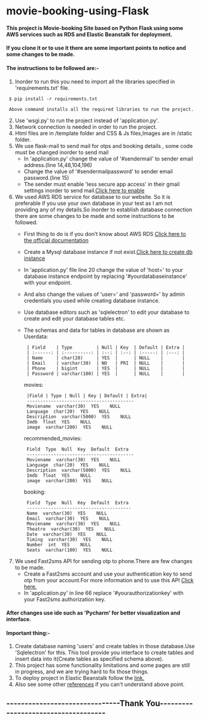 # movie-booking-using-Flask
#### This project is Movie-booking Site based on  Python Flask using  some AWS services such as RDS and Elastic Beanstalk for deployment.
#### If you clone it or to use it there are some important points to notice and some changes to be made.
#### The instructions to be followed are:-
    
   1. Inorder to run this you need to import all the libraries specified in 'requirements.txt' file.
      
     $ pip install -r requirements.txt
      
     Above command installs all the required libraries to run the project.
   2. Use 'wsgi.py' to run the project instead of 'application.py'.
   3. Network connection is needed in order to run the project.  
   4. Html files are in /template folder and CSS & Js files,Images are in /static folder.
   5. We use flask-mail to send mail for otps and booking details , some code  must be changed inorder to send mail 
        * In 'application.py' change the value of '#sendermail' to sender email address.(line 14,48,104,196)
        * Change the value of '#sendermailpassword' to sender email password.(line 15)
        * The sender must enable 'less secure app access' in their gmail settings inorder to send mail.[Click here to enable](https://myaccount.google.com/lesssecureapps)
   6. We used AWS RDS service for database to our website. So it is preferable if you use your own database in your test as I am not providing any of my                 details.So inorder to establish database connection there are some changes to be made and some instructions to be followed.
        * First thing to do is if you don't know about AWS RDS [Click here to the official documentation](http://aws.amazon.com/documentation/rds)
        * Create a Mysql database instance if not exist.[Click here to create db instance](https://ap-south-1.console.aws.amazon.com/rds/home)
        * In 'application.py' file line 20 change the value of 'host=' to your database instance endpoint by replacing '#yourdatabaseinstance' with your endpoint.
        * And also change the values of 'user=' and 'password=' by admin credentials you used while creating database instance.
        * Use database editors such as 'sqlelectron' to edit your database  to create and edit your database tables etc.
        * The schemas and data for tables in database are shown as     
            Userdata:    

               | Field    | Type         | Null | Key  | Default | Extra |
               | :------: | :----------: | :--: | :--: | :-----: | :---: |
               | Name     | char(20)     | YES  |      | NULL    |       |
               | Email    | varchar(30)  | NO   | PRI  | NULL    |       |
               | Phone    | bigint       | YES  |      | NULL    |       |
               | Password | varchar(100) | YES  |      | NULL    |       |       

            movies:
            
               |Field | Type | Null | Key | Default | Extra|
               ----------------------------------------
               Moviename  varchar(30)  YES    NULL  
               Language  char(20)  YES    NULL  
               Description  varchar(5000)  YES    NULL  
               Imdb  float  YES    NULL  
               image  varchar(200)  YES    NULL  

            recommended_movies:
   
               Field  Type  Null  Key  Default  Extra
               ----------------------------------------
               Moviename  varchar(30)  YES    NULL  
               Language  char(20)  YES    NULL  
               Description  varchar(5000)  YES    NULL  
               Imdb  float  YES    NULL  
               image  varchar(200)  YES    NULL  

            booking:
              
               Field  Type  Null  Key  Default  Extra
               ---------------------------------------      
               Name  varchar(30)  YES    NULL  
               Email  varchar(30)  YES    NULL  
               Moviename  varchar(30)  YES    NULL  
               Theatre  varchar(30)  YES    NULL  
               Date  varchar(30)  YES    NULL  
               Timing  varchar(30)  YES    NULL  
               Number  int  YES    NULL  
               Seats  varchar(100)  YES    NULL  

   7. We used Fast2sms API for sending otp to phone.There are few changes to be made.
      * Create a Fast2sms account and use your authentication key to send otp from your account.For more information and to use this API [Click here.](https://docs.fast2sms.com/?python#post-method10)
      * In 'application.py' in line 66 replace '#yourauthorizationkey' with your Fast2sms authorization key.

#### After changes use ide such as 'Pycharm' for better visualization and interface.
#### Important thing:-
   1. Create database naming 'users' and create tables in those database.Use 'Sqlelectron' for this. This tool provide you interface to create tables and insert data into it(Create tables as specified schema above).
   2. This project has some functionality limitations and some pages are still in progress, and we are trying hard to fix those things.
   3. To deploy project in Elastic Beanstalk follow the [link.](https://docs.aws.amazon.com/elasticbeanstalk/latest/dg/create-deploy-python-flask.html)
   4. Also see some other [references](https://camillovisini.com/article/barebone-flask-website-on-aws-elastic-beanstalk/) if you can't understand above point.

## -------------------------------Thank You------------------------------------
